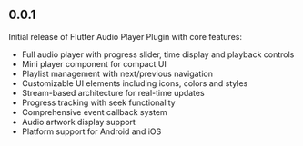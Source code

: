 ## 0.0.1

Initial release of Flutter Audio Player Plugin with core features:

- Full audio player with progress slider, time display and playback controls
- Mini player component for compact UI
- Playlist management with next/previous navigation
- Customizable UI elements including icons, colors and styles
- Stream-based architecture for real-time updates
- Progress tracking with seek functionality
- Comprehensive event callback system
- Audio artwork display support
- Platform support for Android and iOS
